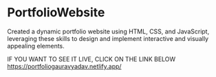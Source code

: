 # PortfolioWebsite
Created a dynamic portfolio website using HTML, CSS, and JavaScript, leveraging these skills
to design and implement interactive and visually appealing elements.


IF YOU WANT TO SEE IT LIVE, CLICK ON THE LINK BELOW
https://portfoliogauravyadav.netlify.app/
